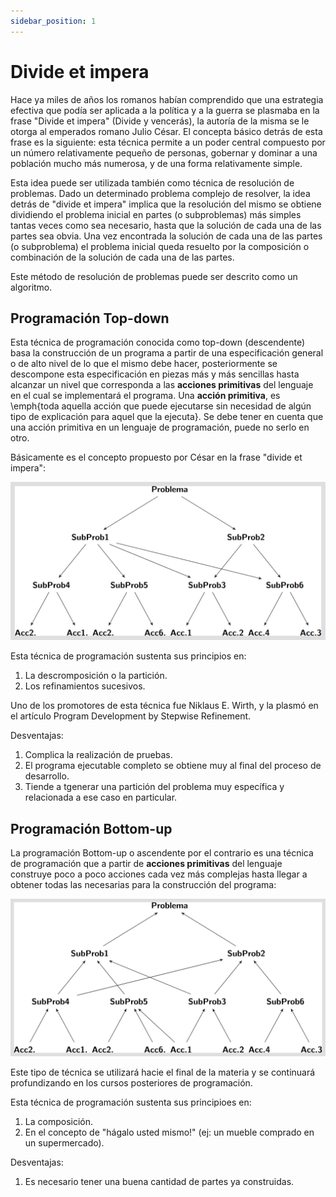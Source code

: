 ```yaml
---
sidebar_position: 1
---
```


# Divide et impera

Hace ya miles de años los romanos habían comprendido que una estrategia efectiva que podía ser
aplicada a la política y a la guerra se plasmaba en la frase "Divide et impera" (Divide y vencerás),
la autoría de la misma se le otorga al emperados romano Julio César. El concepta básico detrás de
esta frase es la siguiente: esta técnica permite a un poder central compuesto por un número
relativamente pequeño de personas, gobernar y dominar a una población mucho más numerosa, y de una
forma relativamente simple.

Esta idea puede ser utilizada también como técnica de resolución de problemas. Dado un determinado
problema complejo de resolver, la idea detrás de "divide et impera" implica que la resolución del
mismo se obtiene dividiendo el problema inicial en partes (o subproblemas) más simples tantas veces
como sea necesario, hasta que la solución de cada una de las partes sea obvia. Una vez encontrada la
solución de cada una de las partes (o subproblema) el problema inicial queda resuelto por la
composición o combinación de la solución de cada una de las partes.  

Este método de resolución de problemas puede ser descrito como un algoritmo.

## Programación Top-down

Esta técnica de programación conocida como top-down (descendente) basa la construcción de un
programa a partir de una especificación general o de alto nivel de lo que el mismo debe hacer,
posteriormente se descompone esta especificación en piezas más y más sencillas hasta alcanzar un
nivel que corresponda a las **acciones primitivas** del lenguaje en el cual se implementará el
programa. Una **acción primitiva**, es \emph{toda aquella acción que puede ejecutarse sin
necesidad de algún tipo de explicación para aquel que la ejecuta}. Se debe tener en cuenta que una
acción primitiva en un lenguaje de programación, puede no serlo en otro. 

Básicamente es el concepto propuesto por César en la frase "divide et impera":

![Programación Top-Down](./assets/top-down.png)

Esta técnica de programación sustenta sus principios en:

1. La descromposición o la partición.
2. Los refinamientos sucesivos.

Uno de los promotores de esta técnica fue Niklaus E. Wirth, y la plasmó en el artículo Program
Development by Stepwise Refinement.

Desventajas:
1. Complica la realización de pruebas.
2. El programa ejecutable completo se obtiene muy al final del proceso de desarrollo.
2. Tiende a tgenerar una partición del problema muy específica y relacionada a ese caso en
   particular.

## Programación Bottom-up

La programación Bottom-up o ascendente por el contrario es una técnica de programación que a partir
de **acciones primitivas** del lenguaje construye poco a poco acciones cada vez más complejas hasta
llegar a obtener todas las necesarias para la construcción del programa:

![Programación Bottom-Up](./assets/bottom-up.png)

Este tipo de técnica se utilizará hacie el final de la materia y se continuará profundizando en los
cursos posteriores de programación.

Esta técnica de programación sustenta sus principioes en:
1. La composición.
2. En el concepto de "hágalo usted mismo!" (ej: un mueble comprado en un supermercado).

Desventajas:
1. Es necesario tener una buena cantidad de partes ya construidas.
